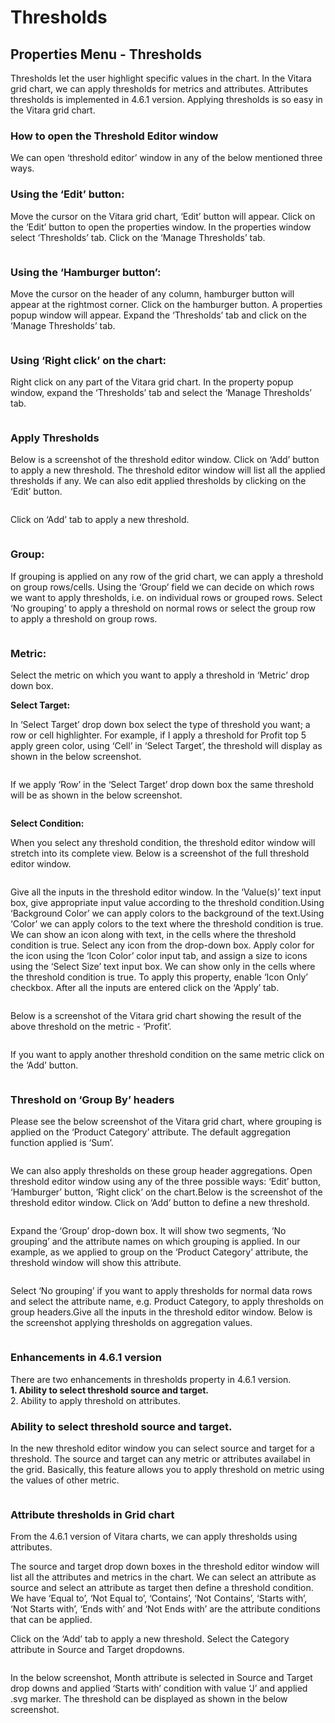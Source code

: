 # Thresholds

## Properties Menu - Thresholds <a href="#properties-menu---thresholds" id="properties-menu---thresholds"></a>

Thresholds let the user highlight specific values in the chart. In the Vitara grid chart, we can apply thresholds for metrics and attributes. Attributes thresholds is implemented in 4.6.1 version. Applying thresholds is so easy in the Vitara grid chart.

### **How to open the Threshold Editor window**

We can open ‘threshold editor’ window in any of the below mentioned three ways.

### **Using the ‘Edit’ button:**

Move the cursor on the Vitara grid chart, ‘Edit’ button will appear. Click on the ‘Edit’ button to open the properties window. In the properties window select ‘Thresholds’ tab. Click on the ‘Manage Thresholds’ tab.

<figure><img src="../.gitbook/assets/image48.png" alt=""><figcaption></figcaption></figure>

### **Using the ‘Hamburger button’:**

Move the cursor on the header of any column, hamburger button will appear at the rightmost corner. Click on the hamburger button. A properties popup window will appear. Expand the ‘Thresholds’ tab and click on the ‘Manage Thresholds’ tab.

<figure><img src="../.gitbook/assets/image17 (1).png" alt=""><figcaption></figcaption></figure>

### **Using ‘Right click’ on the chart:**

Right click on any part of the Vitara grid chart. In the property popup window, expand the ‘Thresholds’ tab and select the ‘Manage Thresholds’ tab.

<figure><img src="../.gitbook/assets/image98.png" alt=""><figcaption></figcaption></figure>

### **Apply Thresholds**

Below is a screenshot of the threshold editor window. Click on ‘Add’ button to apply a new threshold. The threshold editor window will list all the applied thresholds if any. We can also edit applied thresholds by clicking on the ‘Edit’ button.

<figure><img src="../.gitbook/assets/image116 (1).png" alt=""><figcaption></figcaption></figure>

Click on ‘Add’ tab to apply a new threshold.

<figure><img src="../.gitbook/assets/image103.png" alt=""><figcaption></figcaption></figure>

### **Group:**

If grouping is applied on any row of the grid chart, we can apply a threshold on group rows/cells. Using the ‘Group’ field we can decide on which rows we want to apply thresholds, i.e. on individual rows or grouped rows. Select ‘No grouping’ to apply a threshold on normal rows or select the group row to apply a threshold on group rows.

<figure><img src="../.gitbook/assets/image80 (1).png" alt=""><figcaption></figcaption></figure>

### **Metric:**

Select the metric on which you want to apply a threshold in ‘Metric’ drop down box.

**Select Target:**

In ‘Select Target’ drop down box select the type of threshold you want; a row or cell highlighter. For example, if I apply a threshold for Profit top 5 apply green color, using ‘Cell’ in ‘Select Target’, the threshold will display as shown in the below screenshot.

<figure><img src="../.gitbook/assets/image104.png" alt=""><figcaption></figcaption></figure>

If we apply ‘Row’ in the ‘Select Target’ drop down box the same threshold will be as shown in the below screenshot.

<figure><img src="../.gitbook/assets/image62 (2).png" alt=""><figcaption></figcaption></figure>

**Select Condition:**

When you select any threshold condition, the threshold editor window will stretch into its complete view. Below is a screenshot of the full threshold editor window.

<figure><img src="../.gitbook/assets/image11 (3).png" alt=""><figcaption></figcaption></figure>

Give all the inputs in the threshold editor window. In the ‘Value(s)’ text input box, give appropriate input value according to the threshold condition.Using ‘Background Color’ we can apply colors to the background of the text.Using ‘Color’ we can apply colors to the text where the threshold condition is true. We can show an icon along with text, in the cells where the threshold condition is true. Select any icon from the drop-down box. Apply color for the icon using the ‘Icon Color’ color input tab, and assign a size to icons using the ‘Select Size’ text input box. We can show only in the cells where the threshold condition is true. To apply this property, enable ‘Icon Only’ checkbox. After all the inputs are entered click on the ‘Apply’ tab.

<figure><img src="../.gitbook/assets/image107.png" alt=""><figcaption></figcaption></figure>



Below is a screenshot of the Vitara grid chart showing the result of the above threshold on the metric - ‘Profit’.

<figure><img src="../.gitbook/assets/image41 (2).png" alt=""><figcaption></figcaption></figure>

If you want to apply another threshold condition on the same metric click on the ‘Add’ button.

<figure><img src="../.gitbook/assets/image68 (1).png" alt=""><figcaption></figcaption></figure>

### **Threshold on ‘Group By’ headers**

Please see the below screenshot of the Vitara grid chart, where grouping is applied on the ‘Product Category’ attribute. The default aggregation function applied is ‘Sum’.

<figure><img src="../.gitbook/assets/image99.png" alt=""><figcaption></figcaption></figure>

We can also apply thresholds on these group header aggregations. Open threshold editor window using any of the three possible ways: ‘Edit’ button, ‘Hamburger’ button, ‘Right click’ on the chart.Below is the screenshot of the threshold editor window. Click on ‘Add’ button to define a new threshold.

<figure><img src="../.gitbook/assets/image115 (1).png" alt=""><figcaption></figcaption></figure>

Expand the ‘Group’ drop-down box. It will show two segments, ‘No grouping’ and the attribute names on which grouping is applied. In our example, as we applied to group on the ‘Product Category’ attribute, the threshold window will show this attribute.

<figure><img src="../.gitbook/assets/image43.png" alt=""><figcaption></figcaption></figure>

Select ‘No grouping’ if you want to apply thresholds for normal data rows and select the attribute name, e.g. Product Category, to apply thresholds on group headers.Give all the inputs in the threshold editor window. Below is the screenshot applying thresholds on aggregation values.

<figure><img src="../.gitbook/assets/image37 (1).png" alt=""><figcaption></figcaption></figure>

### Enhancements in 4.6.1 version <a href="#enhancements-in-461-version" id="enhancements-in-461-version"></a>

There are two enhancements in thresholds property in 4.6.1 version.\
**1. Ability to select threshold source and target.**\
2\. Ability to apply threshold on attributes.

### Ability to select threshold source and target. <a href="#ability-to-select-threshold-source-and-target" id="ability-to-select-threshold-source-and-target"></a>

In the new threshold editor window you can select source and target for a threshold. The source and target can any metric or attributes availabel in the grid. Basically, this feature allows you to apply threshold on metric using the values of other metric.&#x20;

<figure><img src="../.gitbook/assets/sourceTarget1 (1).png" alt=""><figcaption></figcaption></figure>

### Attribute thresholds in Grid chart <a href="#attribute-thresholds-in-grid-chart" id="attribute-thresholds-in-grid-chart"></a>

From the 4.6.1 version of Vitara charts, we can apply thresholds using attributes.

The source and target drop down boxes in the threshold editor window will list all the attributes and metrics in the chart. We can select an attribute as source and select an attribute as target then define a threshold condition. We have ‘Equal to’, ‘Not Equal to’, ‘Contains’, ‘Not Contains’, ‘Starts with’, ‘Not Starts with’, ‘Ends with’ and ‘Not Ends with’ are the attribute conditions that can be applied.

Click on the ‘Add’ tab to apply a new threshold. Select the Category attribute in Source and Target dropdowns.

<figure><img src="../.gitbook/assets/gridAttribute.png" alt=""><figcaption></figcaption></figure>

In the below screenshot, Month attribute is selected in Source and Target drop downs and applied ‘Starts with’ condition with value ‘J’ and applied .svg marker. The threshold can be displayed as shown in the below screenshot.

<figure><img src="../.gitbook/assets/gridAttribute1.png" alt=""><figcaption></figcaption></figure>
